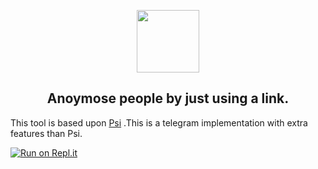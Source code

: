 <p align='center'><img style="height:100px;width:100px" src="icon.png" ></p>

<h2 align='center'>Anoymose people by just using a link.</h2>

<div align="center">

</div>

This tool is based upon [Psi](https://github.com/smmosta66/Psi) .This is a telegram implementation with extra features than Psi.


[![Run on Repl.it](https://repl.it/badge/github/smmosta66/RGB)](https://repl.it/github/smmosta66/RGB)
 

